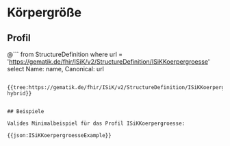 # Körpergröße

## Profil

@```
from StructureDefinition where url = 'https://gematik.de/fhir/ISiK/v2/StructureDefinition/ISiKKoerpergroesse' select Name: name, Canonical: url
```

{{tree:https://gematik.de/fhir/ISiK/v2/StructureDefinition/ISiKKoerpergroesse, hybrid}}


## Beispiele

Valides Minimalbeispiel für das Profil ISiKKoerpergroesse:

{{json:ISiKKoerpergroesseExample}}